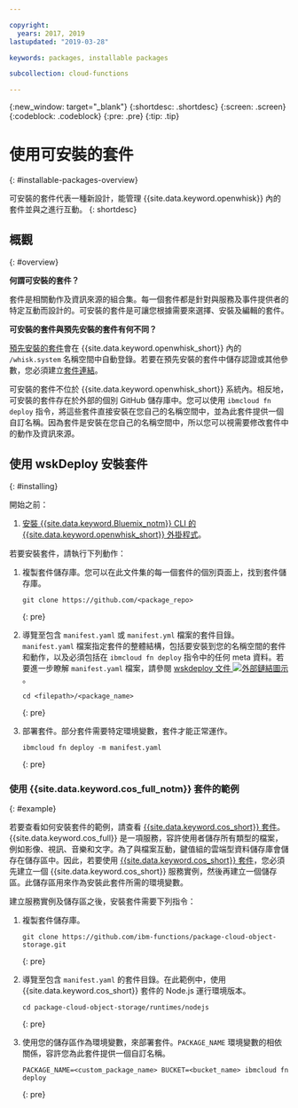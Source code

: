 ```yaml
---

copyright:
  years: 2017, 2019
lastupdated: "2019-03-28"

keywords: packages, installable packages

subcollection: cloud-functions

---
```


{:new_window: target="_blank"}
{:shortdesc: .shortdesc}
{:screen: .screen}
{:codeblock: .codeblock}
{:pre: .pre}
{:tip: .tip}

# 使用可安裝的套件
{: #installable-packages-overview}

可安裝的套件代表一種新設計，能管理 {{site.data.keyword.openwhisk}} 內的套件並與之進行互動。
{: shortdesc}

## 概觀
{: #overview}

**何謂可安裝的套件？**

套件是相關動作及資訊來源的組合集。每一個套件都是針對與服務及事件提供者的特定互動而設計的。可安裝的套件是可讓您根據需要來選擇、安裝及編輯的套件。

**可安裝的套件與預先安裝的套件有何不同？**

[預先安裝的套件](/docs/openwhisk?topic=cloud-functions-openwhisk_packages#browse-packages)會在 {{site.data.keyword.openwhisk_short}} 內的 `/whisk.system` 名稱空間中自動登錄。若要在預先安裝的套件中儲存認證或其他參數，您必須建立[套件連結](/docs/openwhisk?topic=cloud-functions-openwhisk_packages#openwhisk_package_bind)。

可安裝的套件不位於 {{site.data.keyword.openwhisk_short}} 系統內。相反地，可安裝的套件存在於外部的個別 GitHub 儲存庫中。您可以使用 `ibmcloud fn deploy` 指令，將這些套件直接安裝在您自己的名稱空間中，並為此套件提供一個自訂名稱。因為套件是安裝在您自己的名稱空間中，所以您可以視需要修改套件中的動作及資訊來源。

## 使用 wskDeploy 安裝套件
{: #installing}

開始之前：

  1. [安裝 {{site.data.keyword.Bluemix_notm}} CLI 的 {{site.data.keyword.openwhisk_short}} 外掛程式](/docs/openwhisk?topic=cloud-functions-cloudfunctions_cli#cloudfunctions_cli)。

若要安裝套件，請執行下列動作：

1. 複製套件儲存庫。您可以在此文件集的每一個套件的個別頁面上，找到套件儲存庫。
    ```
    git clone https://github.com/<package_repo>
    ```
    {: pre}

2. 導覽至包含 `manifest.yaml` 或 `manifest.yml` 檔案的套件目錄。`manifest.yaml` 檔案指定套件的整體結構，包括要安裝到您的名稱空間的套件和動作，以及必須包括在 `ibmcloud fn deploy` 指令中的任何 meta 資料。若要進一步瞭解 `manifest.yaml` 檔案，請參閱 [wskdeploy 文件 ![外部鏈結圖示](../icons/launch-glyph.svg "外部鏈結圖示")](https://github.com/apache/incubator-openwhisk-wskdeploy/blob/master/docs/programming_guide.md#wskdeploy-utility-by-example)。
    ```
    cd <filepath>/<package_name>
    ```
    {: pre}

3. 部署套件。部分套件需要特定環境變數，套件才能正常運作。
    ```
    ibmcloud fn deploy -m manifest.yaml
    ```
    {: pre}

### 使用 {{site.data.keyword.cos_full_notm}} 套件的範例
{: #example}

若要查看如何安裝套件的範例，請查看 [{{site.data.keyword.cos_short}} 套件](/docs/openwhisk?topic=cloud-functions-cloud_object_storage_actions)。{{site.data.keyword.cos_full}} 是一項服務，容許使用者儲存所有類型的檔案，例如影像、視訊、音樂和文字。為了與檔案互動，鍵值組的雲端型資料儲存庫會儲存在儲存區中。因此，若要使用 [{{site.data.keyword.cos_short}} 套件](/docs/openwhisk?topic=cloud-functions-cloud_object_storage_actions)，您必須先建立一個 {{site.data.keyword.cos_short}} 服務實例，然後再建立一個儲存區。此儲存區用來作為安裝此套件所需的環境變數。

建立服務實例及儲存區之後，安裝套件需要下列指令：

1. 複製套件儲存庫。
    ```
    git clone https://github.com/ibm-functions/package-cloud-object-storage.git
    ```
    {: pre}

2. 導覽至包含 `manifest.yaml` 的套件目錄。在此範例中，使用 {{site.data.keyword.cos_short}} 套件的 Node.js 運行環境版本。
    ```
    cd package-cloud-object-storage/runtimes/nodejs
    ```
    {: pre}

3. 使用您的儲存區作為環境變數，來部署套件。`PACKAGE_NAME` 環境變數的相依關係，容許您為此套件提供一個自訂名稱。
    ```
    PACKAGE_NAME=<custom_package_name> BUCKET=<bucket_name> ibmcloud fn deploy
    ```
    {: pre}
